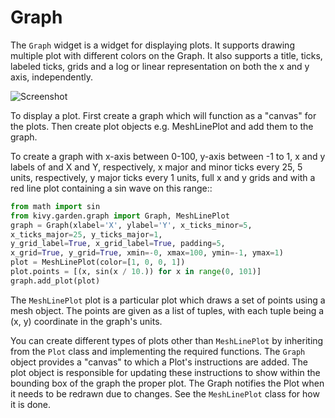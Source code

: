 Graph
======

The `Graph` widget is a widget for displaying plots. It supports
drawing multiple plot with different colors on the Graph. It also supports
a title, ticks, labeled ticks, grids and a log or linear representation on
both the x and y axis, independently.

![Screenshot](/screenshot.png)

To display a plot. First create a graph which will function as a "canvas" for
the plots. Then create plot objects e.g. MeshLinePlot and add them to the
graph.

To create a graph with x-axis between 0-100, y-axis between -1 to 1, x and y
labels of and X and Y, respectively, x major and minor ticks every 25, 5 units,
respectively, y major ticks every 1 units, full x and y grids and with
a red line plot containing a sin wave on this range::

```python
from math import sin
from kivy.garden.graph import Graph, MeshLinePlot
graph = Graph(xlabel='X', ylabel='Y', x_ticks_minor=5,
x_ticks_major=25, y_ticks_major=1,
y_grid_label=True, x_grid_label=True, padding=5,
x_grid=True, y_grid=True, xmin=-0, xmax=100, ymin=-1, ymax=1)
plot = MeshLinePlot(color=[1, 0, 0, 1])
plot.points = [(x, sin(x / 10.)) for x in range(0, 101)]
graph.add_plot(plot)
```

The `MeshLinePlot` plot is a particular plot which draws a set of points using
a mesh object. The points are given as a list of tuples, with each tuple
being a (x, y) coordinate in the graph's units.

You can create different types of plots other than `MeshLinePlot` by inheriting
from the `Plot` class and implementing the required functions. The `Graph` object
provides a "canvas" to which a Plot's instructions are added. The plot object
is responsible for updating these instructions to show within the bounding
box of the graph the proper plot. The Graph notifies the Plot when it needs
to be redrawn due to changes. See the `MeshLinePlot` class for how it is done.
